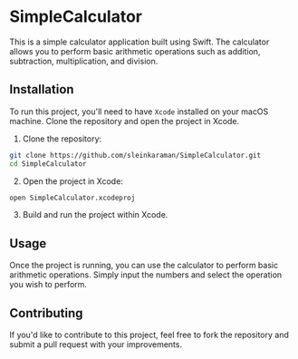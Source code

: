 # SimpleCalculator
This is a simple calculator application built using Swift. The calculator allows you to perform basic arithmetic operations such as addition, subtraction, multiplication, and division.

## Installation
To run this project, you'll need to have `Xcode` installed on your macOS machine. Clone the repository and open the project in Xcode.

1. Clone the repository:
```bash
git clone https://github.com/sleinkaraman/SimpleCalculator.git
cd SimpleCalculator
```
2. Open the project in Xcode:
```bash
open SimpleCalculator.xcodeproj
```
3. Build and run the project within Xcode.

## Usage
Once the project is running, you can use the calculator to perform basic arithmetic operations. Simply input the numbers and select the operation you wish to perform.

## Contributing

If you'd like to contribute to this project, feel free to fork the repository and submit a pull request with your improvements.
